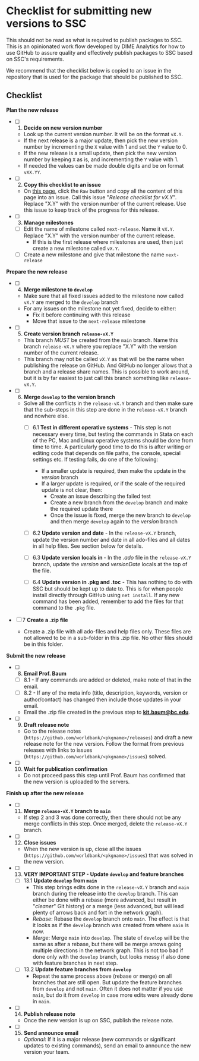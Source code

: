 # Checklist for submitting new versions to SSC

This should not be read as what is required to publish packages to SSC.
This is an opinionated work flow developed by DIME Analytics for how to use GitHub to assure quality and effectively publish packages to SSC based on SSC's requirements.

We recommend that the checklist below is copied to an issue in the repository that is used for the package that should be published to SSC.

## Checklist

**Plan the new release**

- [ ] 1. **Decide on new version number**
  - Look up the current version number. It will be on the format `vX.Y`.
  - If the next release is a major update, then pick the new version number by incrementing the `X` value with 1 and set the `Y` value to 0.
  - If the new release is a small update, then pick the new version number by keeping `X` as is, and incrementing the `Y` value with 1.
  - If needed the values can be made double digits and be on format `vXX.YY`.


- [ ] 2. **Copy this checklist to an issue**
  - On [this page](https://github.com/dime-worldbank/stata-package-resources/blob/main/ssc/checklist-submitting-SSC.md), click the `Raw` button and copy all the content of this page into an issue. Call this issue "_Release checklist for vX.Y_". Replace "X.Y" with the version number of the current release. Use this issue to keep track of the progress for this release.


- [ ] 3. **Manage milestones**
  - [ ] Edit the name of milestone called `next-release`. Name it `vX.Y`. Replace "X.Y" with the version number of the current release.
    - If this is the first release where milestones are used, then just create a new milestone called `vX.Y`.
  - [ ] Create a new milestone and give that milestone the name `next-release`

**Prepare the new release**

- [ ] 4. **Merge milestone to `develop`**
  - Make sure that all fixed issues added to the milestone now called `vX.Y` are merged to the `develop` branch
  - For any issues on the milestone not yet fixed, decide to either:
    - Fix it before continuing with this release
    - Move that issue to the `next-release` milestone


- [ ] 5. **Create version branch `release-vX.Y`**
  - This branch _MUST_ be created from the `main` branch. Name this branch `release-vX.Y` where you replace "X.Y" with the version number of the current release.
  - This branch may not be called `vX.Y` as that will be the name when publishing the release on GitHub. And GitHub no longer allows that a branch and a release share names. This is possible to work around, but it is by far easiest to just call this branch something like `release-vX.Y`.


- [ ] 6. **Merge `develop` to the version branch**
  - Solve all the conflicts in the `release-vX.Y` branch and then make sure that the sub-steps in this step are done in the `release-vX.Y` branch and nowhere else.
	- [ ] 6.1 **Test in different operative systems** - This step is not necessary every time, but testing the commands in Stata on each of the PC, Mac and Linux operative systems should be done from time to time. A particularly good time to do this is after writing or editing code that depends on file paths, the console, special settings etc. If testing fails, do one of the following:
		- If a smaller update is required, then make the update in the _version_ branch
		- If a larger update is required, or if the scale of the required update is not clear, then:
  			- Create an issue describing the failed test
			- Create a new branch from the `develop` branch and make the required update there
   			- Once the issue is fixed, merge the new branch to `develop` and then merge `develop` again to the _version_ branch
	- [ ] 6.2 **Update version and date** - In the `release-vX.Y` branch, update the version number and date in all ado-files and all dates in all help files. See section below for details.
	- [ ] 6.3 **Update version locals in <pkgname>** - In the _<pkgname>.ado_ file in the `release-vX.Y` branch, update the _version_ and _versionDate_ locals at the top of the file.
	- [ ] 6.4 **Update version in .pkg and .toc** - This has nothing to do with SSC but should be kept up to date to. This is for when people install directly through GitHub using `net install`. If any new command has been added, remember to add the files for that command to the `.pkg` file.


- [ ] 7 **Create a .zip file**
  - Create a .zip file with all ado-files and help files only. These files are not allowed to be in a sub-folder in this .zip file. No other files should be in this folder.

**Submit the new release**

- [ ] 8. **Email Prof. Baum**
	- [ ] 8.1 - If any commands are added or deleted, make note of that in the email.
	- [ ] 8.2 - If any of the meta info (title, description, keywords, version or author/contact) has changed then include those updates in your email.
  - Email the .zip file created in the previous step to **kit.baum@bc.edu**.


- [ ] 9. **Draft release note**
  - Go to the release notes (`https://github.com/worldbank/<pkgname>/releases`) and draft a new release note for the new version. Follow the format from previous releases with links to issues (`https://github.com/worldbank/<pkgname>/issues`) solved.


- [ ] 10. **Wait for publication confirmation**
  - Do not proceed pass this step until Prof. Baum has confirmed that the new version is uploaded to the servers.

**Finish up after the new release**

- [ ] 11. **Merge `release-vX.Y` branch to `main`**
  - If step 2 and 3 was done correctly, then there should not be any merge conflicts in this step. Once merged, delete the `release-vX.Y` branch.


- [ ] 12. **Close issues**
  - When the new version is up, close all the issues (`https://github.com/worldbank/<pkgname>/issues`) that was solved in the new version.


- [ ] 13. **VERY IMPORTANT STEP - Update `develop` and feature branches**
  - [ ] 13.1 **Update `develop` from `main`**
    - This step brings edits done in the `release-vX.Y` branch and `main` branch during the release into the `develop` branch. This can either be done with a rebase (more advanced, but result in "_cleaner_" Git history) or a merge (less advanced, but will lead plenty of arrows back and fort in the network graph).
    - _Rebase_: Rebase the `develop` branch onto `main`. The effect is that it looks as if the `develop` branch was created from where `main` is now.
    - _Merge_: Merge `main` into `develop`. The state of `develop` will be the same as after a rebase, but there will be merge arrows going multiple directions in the network graph. This is not too bad if done only with the `develop` branch, but looks messy if also done with feature branches in next step.
  - [ ] 13.2 **Update feature branches from `develop`**
    - Repeat the same process above (rebase or merge) on all branches that are still open. But update the feature branches from `develop` and not `main`. Often it does not matter if you use `main`, but do it from `develop` in case more edits were already done in `main`.


- [ ] 14. **Publish release note**
  - Once the new version is up on SSC, publish the release note.


- [ ] 15. **Send announce email**
  - _Optional_: If it is a major release (new commands or significant updates to existing commands), send an email to announce the new version your team.
